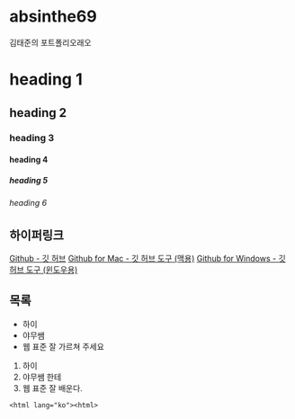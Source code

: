 absinthe69
==========

김태준의 포트폴리오래오


# heading 1
## heading 2
### heading 3
#### heading 4
##### heading 5
###### heading 6

## 하이퍼링크
[Github - 깃 허브](http://github.com)
[Github for Mac - 깃 허브 도구 (맥용)](http://mac.github.com)
[Github for Windows - 깃 허브 도구 (윈도우용)](http://windows.github.com)

## 목록
* 하이
* 야무쌤
* 웹 표준 잘 가르쳐 주세요

1. 하이
2. 야무쌤 한테
3. 웹 표준 잘 배운다.

```
<html lang="ko"><html>
```
